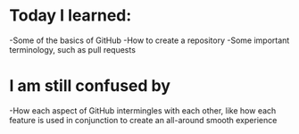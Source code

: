 # Today I learned: 

-Some of the basics of GitHub
-How to create a repository 
-Some important terminology, such as pull requests 

# I am still confused by 
-How each aspect of GitHub intermingles with each other, like how each feature is used in conjunction to create an all-around smooth experience
